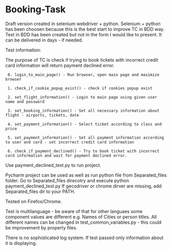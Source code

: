 # Booking-Task
Draft version created in selenium webdriver + python. Selenium + python has been choosen because this is the best start to improve TC in BDD way. Test in BDD has been created but not in the form I would like to present. It can be delivered in days - if needed.

Test information: 

The purpose of TC is check if trying to book tickets with incorrect credit card information will return
     payment declined error.
     
     0. login_to_main_page() - Run browser, open main page and maximize browser
     
	 1. check_if_cookie_popup_exist() - check if cookies popup exist
	 
     2. set_flight_information() - Login to main page using given user name and password
     
     3. set_booking_information() - Set all necessary information about flight - airports, tickets, date
     
     4. set_payment_information() - Select ticket according to class and price
     
     5. set_payment_information() - Set all payment information according to user and card - set incorrect credit card information
     
     6. check_if_payment_declined() - Try to book ticket with incorrect card information and wait for payment declined error.
     
Use payment_declined_test.py to run project.      
     
Pycharm project can be used as well as run python file from Separated_files folder. Go to Separated_files direcotry and execute python payment_declined_test.py 
If gecodriver or chrome dirver are missing, add Separated_files dir to your PATH.

Tested on Firefox/Chrome.

Test is multilanguage - be aware of that for other languaes some component values are different e.g. Names of Cities or person titles.
All different names can be changed in test_common_variables.py - this could be improvement by property files.

There is no sophisticated log system. If test passed only information about it is displaying. 

